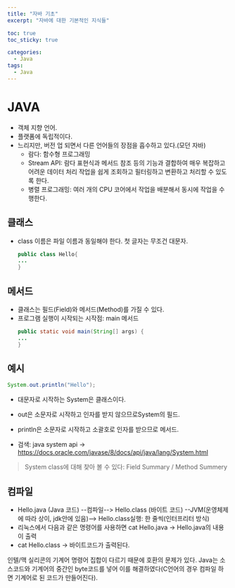 ```yaml
---
title: "자바 기초"
excerpt: "자바에 대한 기본적인 지식들"

toc: true
toc_sticky: true

categories:
  - Java
tags:
  - Java
---
```

# JAVA

- 객체 지향 언어.
- 플랫폼에 독립적이다.
- 느리지만, 버전 업 되면서 다른 언어들의 장점을 흡수하고 있다.(모던 자바)
    - 람다: 함수형 프로그래밍
    - Stream API: 람다 표현식과 메서드 참조 등의 기능과 결합하여 매우 복잡하고 어려운 데이터 처리 작업을 쉽게 조회하고 필터링하고 변환하고 처리할 수 있도록 한다.
    - 병렬 프로그래밍: 여러 개의 CPU 코어에서 작업을 배분해서 동시에 작업을 수행한다.

 
## 클래스
- class 이름은 파일 이름과 동일해야 한다. 첫 글자는 무조건 대문자.
    ```java
    public class Hello{
    ...
    }
    ```
 
## 메서드
- 클래스는 필드(Field)와 메서드(Method)를 가질 수 있다.
- 프로그램 실행이 시작되는 시작점: main 메서드
    ```java
	public static void main(String[] args) {
	...
    }
    ```

## 예시
```java
System.out.println("Hello");
```
- 대문자로 시작하는 System은 클래스이다.
- out은 소문자로 시작하고 인자를 받지 않으므로System의 필드.
- println은 소문자로 시작하고 소괄호로 인자를 받으므로 메서드.

- 검색: java system api -> https://docs.oracle.com/javase/8/docs/api/java/lang/System.html 

>System class에 대해 찾아 볼 수 있다: Field Summary / Method Summery


## 컴파일

- Hello.java (Java 코드)   --컴파일-->   Hello.class (바이트 코드) --JVM(운영체제에 따라 상이, jdk안에 있음)-->  Hello.class실행: 한 줄씩(인터프리터 방식)
- 리눅스에서 다음과 같은 명령어를 사용하면 cat Hello.java -> Hello.java의 내용이 출력
- cat Hello.class -> 바이트코드가 출력된다.

인텔/맥 실리콘의 기계어 명령어 집합이 다르기 때문에 호환의 문제가 있다. Java는 소스코드와 기계어의 중간인 byte코드를 넣어 이를 해결하였다(C언어의 경우 컴파일 하면 기계어로 된 코드가 만들어진다).